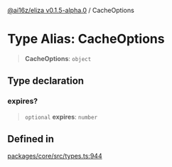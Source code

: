 [@ai16z/eliza v0.1.5-alpha.0](../index.md) / CacheOptions

# Type Alias: CacheOptions

> **CacheOptions**: `object`

## Type declaration

### expires?

> `optional` **expires**: `number`

## Defined in

[packages/core/src/types.ts:944](https://github.com/dbm87tech/eliza-tb/blob/main/packages/core/src/types.ts#L944)

